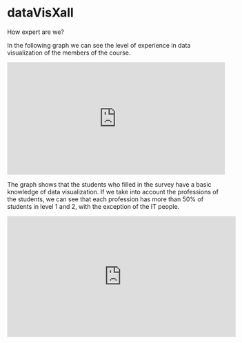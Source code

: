 # dataVisXall
How expert are we?

In the following graph we can see the level of experience in data visualization of the members of the course. 

<iframe width="504.9655963302753" height="260.41666666666663" seamless frameborder="0" scrolling="no" src="https://docs.google.com/spreadsheets/d/1Kk9Bc1r_KfsFUi5rts63j1DYPKYHOiSh4siRhi68pmI/pubchart?oid=121297134&amp;format=interactive"></iframe>

The graph shows that the students who filled in the survey have a basic knowledge of data visualization. 
If we take into account the professions of the students, we can see that each profession has more than 50% of students in level 1 and 2, with the exception of the IT people. 

<iframe width="530" height="279" seamless frameborder="0" scrolling="no" src="https://docs.google.com/spreadsheets/d/1Kk9Bc1r_KfsFUi5rts63j1DYPKYHOiSh4siRhi68pmI/pubchart?oid=779610768&amp;format=interactive"></iframe>

